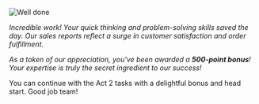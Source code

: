 ![Well done](https://storage.googleapis.com/hacksday-resources/images/good.png)

*Incredible work! Your quick thinking and problem-solving skills saved the day. Our sales reports reflect a surge in customer satisfaction and order fulfillment.*

*As a token of our appreciation, you've been awarded a **500-point bonus**! Your expertise is truly the secret ingredient to our success!*

You can continue with the Act 2 tasks with a delightful bonus and head start. Good job team!
